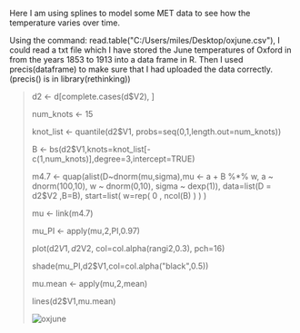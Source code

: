 Here I am using splines to model some MET data to see how the temperature varies over time.

Using the command: read.table("C:/Users/miles/Desktop/oxjune.csv"), I could read a txt file which I have stored the June temperatures of Oxford in from the years 1853 to 1913 into a data frame in R. Then I used precis(dataframe) to make sure that I had uploaded the data correctly. (precis() is in library(rethinking))

> d2 <- d[complete.cases(d$V2), ]
> 
> num_knots <- 15
> 
> knot_list <- quantile(d2$V1, probs=seq(0,1,length.out=num_knots))
> 
> B <- bs(d2$V1,knots=knot_list[-c(1,num_knots)],degree=3,intercept=TRUE)
> 
> m4.7 <- quap(alist(D~dnorm(mu,sigma),mu <- a + B %*% w, a ~ dnorm(100,10), w ~ dnorm(0,10), sigma ~ dexp(1)), data=list(D = d2$V2 ,B=B), start=list( w=rep( 0 , ncol(B) ) ) )
> 
> mu <- link(m4.7)
> 
> mu_PI <- apply(mu,2,PI,0.97)
> 
> plot(d2$V1, d2$V2, col=col.alpha(rangi2,0.3), pch=16)
> 
> shade(mu_PI,d2$V1,col=col.alpha("black",0.5))
> 
> mu.mean <- apply(mu,2,mean)
> 
> lines(d2$V1,mu.mean)
>
> ![oxjune](https://github.com/user-attachments/assets/3e2c6bb2-abd3-4556-804e-284407d5ca4c)
